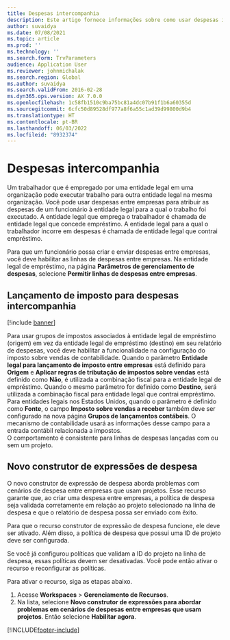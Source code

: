 ```yaml
---
title: Despesas intercompanhia
description: Este artigo fornece informações sobre como usar despesas intercompanhia para atribuir despesas de um trabalhador à entidade legal para a qual o trabalho foi realizado.
author: suvaidya
ms.date: 07/08/2021
ms.topic: article
ms.prod: ''
ms.technology: ''
ms.search.form: TrvParameters
audience: Application User
ms.reviewer: johnmichalak
ms.search.region: Global
ms.author: suvaidya
ms.search.validFrom: 2016-02-28
ms.dyn365.ops.version: AX 7.0.0
ms.openlocfilehash: 1c58fb1510c9ba75bc81a4dc07b91f1b6a60355d
ms.sourcegitcommit: 6cfc50d89528df977a8f6a55c1ad39d99800d9b4
ms.translationtype: HT
ms.contentlocale: pt-BR
ms.lasthandoff: 06/03/2022
ms.locfileid: "8932374"
---
```

# <a name="intercompany-expenses"></a>Despesas intercompanhia

Um trabalhador que é empregado por uma entidade legal em uma organização pode executar trabalho para outra entidade legal na mesma organização. Você pode usar despesas entre empresas para atribuir as despesas de um funcionário à entidade legal para a qual o trabalho foi executado. A entidade legal que emprega o trabalhador é chamada de entidade legal que concede empréstimo. A entidade legal para a qual o trabalhador incorre em despesas é chamada de entidade legal que contrai empréstimo. 

Para que um funcionário possa criar e enviar despesas entre empresas, você deve habilitar as linhas de despesas entre empresas. Na entidade legal de empréstimo, na página **Parâmetros de gerenciamento de despesas**, selecione **Permitir linhas de despesas entre empresas**. 

## <a name="tax-posting-for-intercompany-expenses"></a>Lançamento de imposto para despesas intercompanhia

[!include [banner](../includes/banner.md)]

Para usar grupos de impostos associados à entidade legal de empréstimo (origem) em vez da entidade legal de empréstimo (destino) em seu relatório de despesas, você deve habilitar a funcionalidade na configuração do imposto sobre vendas de contabilidade. Quando o parâmetro **Entidade legal para lançamento de imposto entre empresas** está definido para **Origem** e **Aplicar regras de tributação de impostos sobre vendas** está definido como **Não**, é utilizada a combinação fiscal para a entidade legal de empréstimo. Quando o mesmo parâmetro for definido como **Destino**, será utilizada a combinação fiscal para entidade legal que contrai empréstimo. Para entidades legais nos Estados Unidos, quando o parâmetro é definido como **Fonte**, o campo **Imposto sobre vendas a receber** também deve ser configurado na nova página **Grupos de lançamentos contábeis**. O mecanismo de contabilidade usará as informações desse campo para a entrada contábil relacionada a impostos.   
O comportamento é consistente para linhas de despesas lançadas com ou sem um projeto.  

## <a name="new-expense-expression-builder"></a>Novo construtor de expressões de despesa

O novo construtor de expressão de despesa aborda problemas com cenários de despesa entre empresas que usam projetos. Esse recurso garante que, ao criar uma despesa entre empresas, a política de despesa seja validada corretamente em relação ao projeto selecionado na linha de despesa e que o relatório de despesa possa ser enviado com êxito.

Para que o recurso construtor de expressão de despesa funcione, ele deve ser ativado. Além disso, a política de despesa que possui uma ID de projeto deve ser configurada.

Se você já configurou políticas que validam a ID do projeto na linha de despesa, essas políticas devem ser desativadas. Você pode então ativar o recurso e reconfigurar as políticas.

Para ativar o recurso, siga as etapas abaixo.

1. Acesse **Workspaces** \> **Gerenciamento de Recursos**.
2. Na lista, selecione **Novo construtor de expressões para abordar problemas em cenários de despesas entre empresas que usam projetos**. Então selecione **Habilitar agora**.

[!INCLUDE[footer-include](../includes/footer-banner.md)]

